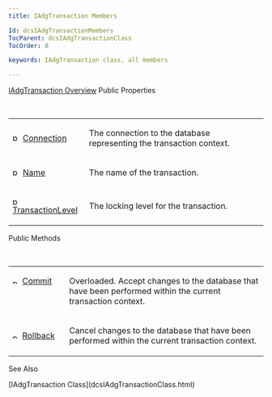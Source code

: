 ```yaml
---
title: IAdgTransaction Members

Id: dcsIAdgTransactionMembers
TocParent: dcsIAdgTransactionClass
TocOrder: 0

keywords: IAdgTransaction class, all members

---
```


[IAdgTransaction Overview](dcsIAdgTransactionClass.html) 
Public Properties

<br />

<table class="dtTABLE" id="Table5" x-use-null-cells="x-use-null-cells" style="border-spacing: 0px" cellspacing="0">
          <colgroup span="1">
            <col span="1" style="WIDTH: 30%" />
            <col span="1" style="WIDTH: 70%" />
          </colgroup>
          <tr>
            <td colspan="1" rowspan="1">

<img alt="public property" src="../Images/property.bmp" style="WIDTH:16px; HEIGHT:16px" width="16" height="16" border="0" /> [ Connection](dcsIAdgTransactionClassConnectionProperty.html) 
</td>
            <td colspan="1" rowspan="1">

The connection to the database representing the transaction context.
</td>
          </tr>
          <tr>
            <td colspan="1" rowspan="1">

<img alt="public property" src="../Images/property.bmp" style="WIDTH:16px; HEIGHT:16px" width="16" height="16" border="0" /> [ Name](dcsIAdgTransactionClassNameProperty.html) 
</td>
            <td colspan="1" rowspan="1">

The name of the transaction.
</td>
          </tr>
          <tr>
            <td colspan="1" rowspan="1">

<img alt="public property" src="../Images/property.bmp" style="WIDTH:16px; HEIGHT:16px" width="16" height="16" border="0" /> [ TransactionLevel](dcsIAdgTransactionClassTransactionLevelProperty.html) 
</td>
            <td colspan="1" rowspan="1">

The locking level for the transaction.
</td>
          </tr>
</table>

Public Methods

<br />

<table class="dtTABLE" id="table2" x-use-null-cells="x-use-null-cells" style="border-spacing: 0px;     x-cell-content-align: Top" cellspacing="0">
          <colgroup span="1">
            <col span="1" style="WIDTH: 20%" />
            <col span="1" style="WIDTH: 70%" />
          </colgroup>
          <tr valign="top">
            <td colspan="1" rowspan="1">

<img alt="public property" src="../Images/PUBLIC%20METHOD.GIF" x-maintain-ratio="TRUE" width="15" height="11" border="0" /> [ Commit](dcsIAdgTransactionClassCommitMethods.html) 
</td>
            <td colspan="1" rowspan="1">

Overloaded. Accept changes to the database that have been performed within the current transaction context. 
</td>
          </tr>
          <tr>
            <td colspan="1" rowspan="1">

<img alt="public property" src="../Images/PUBLIC%20METHOD.GIF" x-maintain-ratio="TRUE" width="15" height="11" border="0" /> [ Rollback](dcsIAdgTransactionClassRollbackMethod.html) 
</td>
            <td colspan="1" rowspan="1">

Cancel changes to the database that have been performed within the current transaction context.
</td>
          </tr>
</table>

See Also

<dl />
      [IAdgTransaction Class](dcsIAdgTransactionClass.html)

